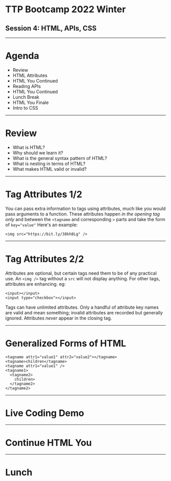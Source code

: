 # TTP Bootcamp 2022 Winter
## Session 4: HTML, APIs, CSS

---

# Agenda

- Review
- HTML Attributes
- HTML You Continued
- Reading APIs
- HTML You Continued
- Lunch Break
- HTML You Finale
- Intro to CSS

---

# Review

- What is HTML?
- Why should we learn it?
- What is the general syntax pattern of HTML?
- What is nesting in terms of HTML?
- What makes HTML valid or invalid?

---

# Tag Attributes 1/2

You can pass extra information to tags using attributes, much like you would pass arguments to a function. These attributes happen *in the opening tag only* and between the `<tagname` and corresponding `>` parts and take the form of `key="value"` Here's an example:

`<img src="https://bit.ly/38kh8Lg" />`

---

# Tag Attributes 2/2

Attributes are optional, but certain tags need them to be of any practical use. An `<img />` tag without a `src` will not display anything. For other tags, attributes are enhancing. eg:

`<input></input>`  
`<input type="checkbox"></input>`

Tags can have unlimited attributes. Only a handful of attribute key names are valid and mean something; invalid attributes are recorded but generally ignored. Attributes *never* appear in the closing tag.

---

# Generalized Forms of HTML

```
<tagname attr1="value1" attr2="value2"></tagname>
<tagname>children</tagname>
<tagname attr1="value1" />
<tagname1>
  <tagname2>
    children>
  </tagname2>
</tagname2>
```

---

# Live Coding Demo

---

# Continue HTML You

---

# Lunch
